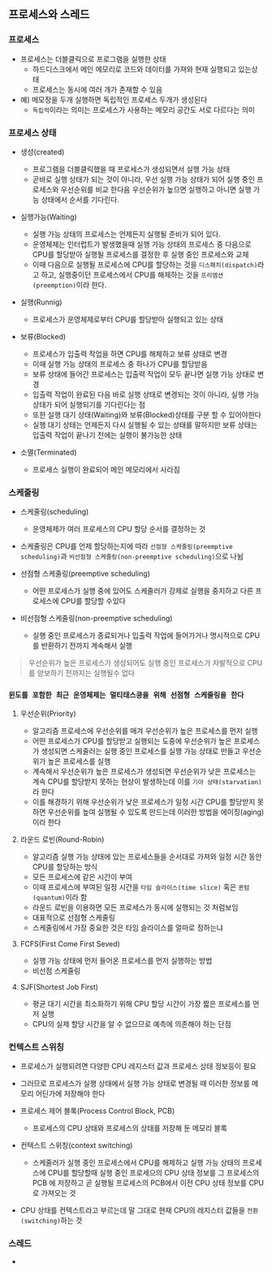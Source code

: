 ## 프로세스와 스레드

### 프로세스

+ 프로세스는 더블클릭으로 프로그램을 실행한 상태
	+ 하드디스크에서 메인 메모리로 코드와 데이터를 가져와 현재 실행되고 있는상태
	+ 프로세스는 동시에 여러 개가 존재할 수 있음
+ 예) 메모장을 두개 실행하면 독립적인 프로세스 두개가 생성된다
	+ `독립적`이라는 의미는 프로세스가 사용하는 메모리 공간도 서로 다르다는 의미


### 프로세스 상태
+ 생성(created)
	+ 프로그램을 더블클릭했을 때 프로세스가 생성되면서 실행 가능 상태
	+ 곧바로 실행 상태가 되는 것이 아니라, 우선 실행 가능 상태가 되어 실행 중인 프로세스와 우선순위를 비교 한다음 우선순위가 높으면 실행하고 아니면 실행 가능 상태에서 순서를 기다린다.
	
+ 실행가능(Waiting)
	+ 실행 가능 상태의 프로세스는 언제든지 실행될 준비가 되어 있다.
	+ 운영체제는 인터럽트가 발생했을때 실행 가능 상태의 프로세스 중 다음으로 CPU를 할당받아 실행될 프로세스를 결정한 후 실행 중인 프로세스와 교체
	+ 이때 다음으로 실행될 프로세스에 CPU를 할당하는 것을 `디스패치(dispatch)`라고 하고, 실행중이던 프로세스에서 CPU를 해제하는 것을 `프리엠션(preemption)`이라 한다.

+ 실행(Runnig)
	+ 프로세스가 운영체제로부터 CPU를 할당받아 실행되고 있는 상태

+ 보류(Blocked)
	+ 프로세스가 입출력 작업을 하면 CPU를 해체하고 보류 상태로 변경
	+ 이때 실행 가능 상태의 프로세스 중 하나가 CPU를 할당받음
	+ 보류 상태에 들어간 프로세스는 입출력 작업이 모두 끝나면 실행 가능 상태로 변경
	+ 입출력 작업이 완료된 다음 바로 실행 상태로 변경되는 것이 아니라, 실행 가능 상태가 되어 실행되기를 기다린다는 점
	+ 또한 실행 대기 상태(Waiting)와 보류(Blocked)상태를 구분 할 수 있어야한다
	+ 실행 대기 상태는 언제든지 다시 실행될 수 있는 상태를 말하지만 보류 상태는 입출력 작업이 끝나기 전에는 실행이 불가능한 상태

+ 소멸(Terminated)
	+ 프로세스 실행이 완료되어 메인 메모리에서 사라짐


### 스케줄링

+ 스케줄링(scheduling)
	+ 운영체제가 여러 프로세스의 CPU 할당 순서를 결정하는 것

+ 스케줄링은 CPU를 언제 할당하는지에 따라 `선점형 스케줄링(preemptive scheduling)`과 `비선점형 스케줄링(non-preemptive scheduling)`으로 나뉨
+  선점형 스케줄링(preemptive scheduling)
	+ 어떤 프로세스가 실행 중에 있어도 스케줄러가 강제로 실행을 중지하고 다른 프로세스에 CPU를 할당할 수있다

+ 비선점형 스케줄링(non-preemptive scheduling)
	+ 실행 중인 프로세스가 종료되거나 입출력 작업에 들어가거나 명시적으로 CPU를 반환하기 전까지 계속해서 실행

> 우선순위가 높은 프로세스가 생성되어도 실행 중인 프로세스가 자발적으로 CPU를 양보하기 전까지는 실행될수 없다

### `윈도를 포함한 최근 운영체제는 멀티태스킁을 위해 선점형 스케줄링을 한다`

1. 우선순위(Priority)
	+ 알고리즘 프로세스에 우선순위를 매겨 우선순위가 높은 프로세스를 먼저 실행
	+ 어떤 프로세스가 CPU를 할당받고 실행되는 도중에 우선순위가 높은 프로세스가 생성되면 스케줄러는 실행 중인 프로세스를 실행 가능 상태로 만들고 우선순위가 높은 프로세스를 실행
	+ 계속해서 우선순위가 높은 프로세스가 생성되면 우선순위가 낮은 프로세스는 계속 CPU를 할당받지 못하는 현상이 발생하는데 이를 `기아 상태(starvation)`라 한다
	+ 이를 해경하기 위해 우선순위가 낮은 프로세스가 일정 시간 CPU를 할당받지 못하면 우선순위를 높여 실행될 수 있도록 만드는데 이러한 방법을 에이징(aging)이라 한다

2. 라운드 로빈(Round-Robin)
	+ 알고리즘 실행 가능 상태에 있는 프로세스들을 순서대로 가져와 일정 시간 동안 CPU를 할당하는 방식
	+ 모든 프로세스에 같은 시간이 부여
	+ 이때 프로세스에 부여된 일정 시간을 `타임 슬라이스(time slice)` 혹은 `퀸텀(quantum)`이라 함
	+ 라운드 로빈을 이용하면 모든 프로세스가 동시에 실행되는 것 처럼보임
	+ 대표적으로 선점형 스케줄링
	+ 스케줄링에서 가장 중요한 것은 타임 슬라이스를 얼마로 정하는냐

3. FCFS(First Come First Seved)
	+ 실행 가능 상태에 먼저 들어온 프로세스를 먼저 실행하는 방법
	+ 비선점 스케줄링
	
4. SJF(Shortest Job First)
	+ 평균 대기 시간을 최소화하기 위해 CPU 할당 시간이 가장 짧은 프로세스를 먼저 실행
	+ CPU의 실제 할당 시간을 알 수 없으므로 예측에 의존해야 하는 단점


### 컨텍스트 스위칭
+ 프로세스가 실행되려면 다양한 CPU 레지스터 값과 프로세스 상태 정보등이 필요
+ 그러므로 프로세스가 실행 상태에서 실행 가능 상태로 변경될 때 이러한 정보를 메모리 어딘가에 저장해야 한다
+ 프로세스 제어 블록(Process Control Block, PCB)
	+ 프로세스의 CPU 상태와 프로세스의 상태를 저장해 둔 메모리 블록

+ 컨텍스트 스위칭(context switching)
	+ 스케줄러가 실행 중인 프로세스에서 CPU를 해제하고 실행 가능 상태의 프로세스에 CPU를 할당할때 실행 중인 프로세으의 CPU 상태 정보를 그 프로세스의 PCB 에 저장하고 곧 실행될 프로세스의 PCB에서 이전 CPU 상태 정보를 CPU로 가져오는 것

+ CPU 상태를 컨텍스트라고 부르는데 말 그대로 현재 CPU의 레지스터 값들을 `전환(switching)`하는 것

### 스레드

+ 